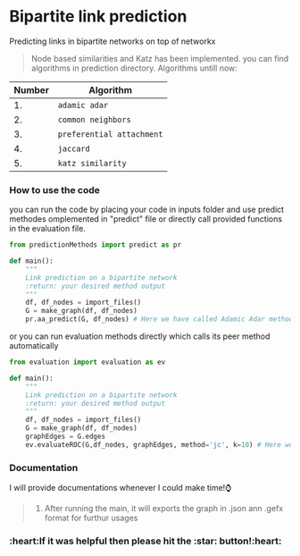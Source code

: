 # Bipartite link prediction </h1>

Predicting links in bipartite networks on top of networkx

> Node based similarities and Katz has been implemented. you can find algorithms in prediction directory.
Algorithms untill now:
  

  
  | Number  | Algorithm           |
  | ------------- | -------------            |
  |       1.     |  `adamic adar`             |
  |       2.     | `common neighbors `        |
  |       3.     | `preferential attachment`  |
  |       4.     | `jaccard  `                |
  |       5.     | `katz similarity`          |
  

### How to use the code
you can run the code by placing your code in inputs folder and use predict methodes omplemented in "predict" file or directly call provided functions in the evaluation file.
```python
from predictionMethods import predict as pr

def main():
    """
    Link prediction on a bipartite network
    :return: your desired method output
    """
    df, df_nodes = import_files()
    G = make_graph(df, df_nodes)
    pr.aa_predict(G, df_nodes) # Here we have called Adamic Adar method from predict module

```
or you can run evaluation methods directly which calls its peer method automatically

```python
from evaluation import evaluation as ev

def main():
    """
    Link prediction on a bipartite network
    :return: your desired method output
    """
    df, df_nodes = import_files()
    G = make_graph(df, df_nodes)
    graphEdges = G.edges
    ev.evaluateROC(G,df_nodes, graphEdges, method='jc', k=10) # Here we have evaluated Jaccard method using evaluation module. Methods are 'jc', 'aa', 'pa', 'cn'

```

### Documentation
I will provide documentations whenever I could make time!:watch:

> 1. After running the main, it will exports the graph in .json ann .gefx format for furthur usages

<h3>:heart:If it was helpful then please hit the <span>:star:</span> button!:heart:</h3>
